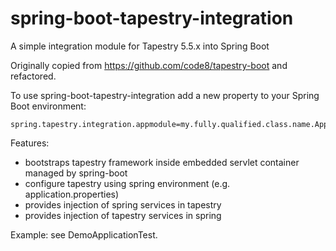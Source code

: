 # spring-boot-tapestry-integration
A simple integration module for Tapestry 5.5.x into Spring Boot

Originally copied from <https://github.com/code8/tapestry-boot> and refactored.

To use spring-boot-tapestry-integration add a new property to your Spring Boot environment:
```
spring.tapestry.integration.appmodule=my.fully.qualified.class.name.AppModule
```


Features:
 - bootstraps tapestry framework inside embedded servlet container managed by spring-boot
 - configure tapestry using spring environment (e.g. application.properties)
 - provides injection of spring services in tapestry
 - provides injection of tapestry services in spring

Example: see DemoApplicationTest.

